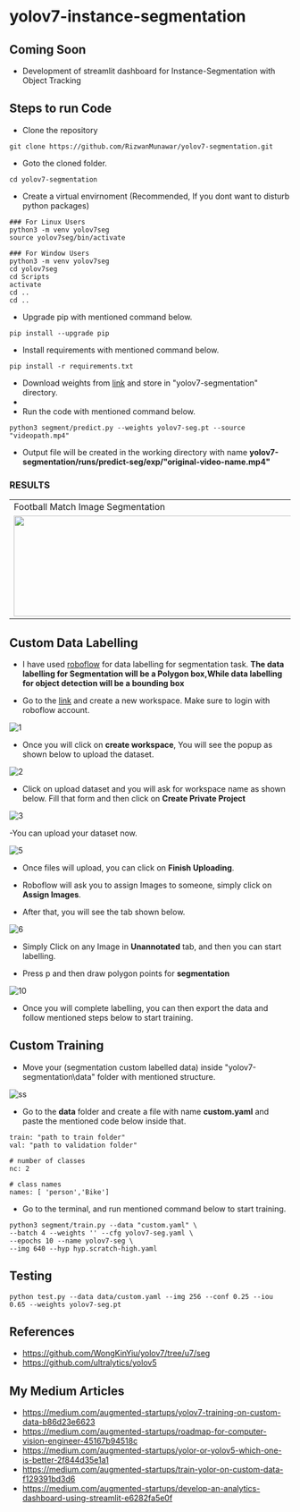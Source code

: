 # yolov7-instance-segmentation

## Coming Soon
- Development of streamlit dashboard for Instance-Segmentation with Object Tracking

## Steps to run Code

- Clone the repository
```
git clone https://github.com/RizwanMunawar/yolov7-segmentation.git
```
- Goto the cloned folder.
```
cd yolov7-segmentation
```
- Create a virtual envirnoment (Recommended, If you dont want to disturb python packages)
```
### For Linux Users
python3 -m venv yolov7seg
source yolov7seg/bin/activate

### For Window Users
python3 -m venv yolov7seg
cd yolov7seg
cd Scripts
activate
cd ..
cd ..
```
- Upgrade pip with mentioned command below.
```
pip install --upgrade pip
```
- Install requirements with mentioned command below.
```
pip install -r requirements.txt
```
- Download weights from [link](https://github.com/WongKinYiu/yolov7/releases/download/v0.1/yolov7-seg.pt) and store in "yolov7-segmentation" directory.
- 
- Run the code with mentioned command below.
```
python3 segment/predict.py --weights yolov7-seg.pt --source "videopath.mp4"
```

- Output file will be created in the working directory with name <b>yolov7-segmentation/runs/predict-seg/exp/"original-video-name.mp4"</b>

### RESULTS
<table>
  <tr>
    <td>Football Match Image Segmentation</td>
     <td>Cricket Match Image Segmentation</td>
     </tr>
  <tr>
    <td><img src="https://user-images.githubusercontent.com/62513924/185704342-59cb9bce-6be1-432b-90fc-2064feed4a67.png" width=640 height=180></td>
    <td><img src="https://user-images.githubusercontent.com/62513924/185706834-19ee1c9f-de91-439d-bba3-6b05c00be226.png" width=640 height=180></td>
  </tr>
  </tr>
 </table>
 

## Custom Data Labelling

- I have used [roboflow](https://roboflow.com/) for data labelling for segmentation task. <b>The data labelling for Segmentation will be a Polygon box,While data labelling for object detection will be a bounding box</b>

- Go to the [link](https://app.roboflow.com/my-personal-workspace/createSample) and create a new workspace. Make sure to login with roboflow account.


![1](https://user-images.githubusercontent.com/62513924/190390384-db8f71fa-e963-4ee6-aaca-c49e993c64ae.png)


- Once you will click on <b>create workspace</b>, You will see the popup as shown below to upload the dataset.

![2](https://user-images.githubusercontent.com/62513924/190390882-fe08559d-ef47-450e-8613-2de899fffa4c.png)


- Click on upload dataset and you will ask for workspace name as shown below. Fill that form and then click on <b>Create Private Project</b>
 
![3](https://user-images.githubusercontent.com/62513924/190391463-a5101f82-eaec-443f-b9aa-33c9dae64f3a.png)


-You can upload your dataset now.

![5](https://user-images.githubusercontent.com/62513924/190392273-66564f3c-99c2-4353-b4a6-d92b988cfd30.png)


- Once files will upload, you can click on <b>Finish Uploading</b>.

- Roboflow will ask you to assign Images to someone, simply click on <b>Assign Images</b>.

- After that, you will see the tab shown below.

![6](https://user-images.githubusercontent.com/62513924/190392948-90010cd0-ef88-437a-b94f-44ee93d8bc31.png)


- Simply Click on any Image in <b>Unannotated</b> tab, and then you can start labelling.

- Press p and then draw polygon points for <B>segmentation</b>

![10](https://user-images.githubusercontent.com/62513924/190394353-d7dd7b7f-7a07-4738-99b6-1d5ae66b5bca.png)


- Once you will complete labelling, you can then export the data and follow mentioned steps below to start training.

## Custom Training

- Move your (segmentation custom labelled data) inside "yolov7-segmentation\data" folder with mentioned structure.



![ss](https://user-images.githubusercontent.com/62513924/190388927-62a3ee84-bad8-4f59-806f-1185acdc8acb.png)



- Go to the <b>data</b> folder and create a file with name <b>custom.yaml</b> and paste the mentioned code below inside that.

```
train: "path to train folder"
val: "path to validation folder"

# number of classes
nc: 2

# class names
names: [ 'person','Bike']
```

- Go to the terminal, and run mentioned command below to start training.
```
python3 segment/train.py --data "custom.yaml" \
--batch 4 --weights '' --cfg yolov7-seg.yaml \
--epochs 10 --name yolov7-seg \
--img 640 --hyp hyp.scratch-high.yaml
```

## Testing
```
python test.py --data data/custom.yaml --img 256 --conf 0.25 --iou 0.65 --weights yolov7-seg.pt
```

## References
- https://github.com/WongKinYiu/yolov7/tree/u7/seg
- https://github.com/ultralytics/yolov5

## My Medium Articles
- https://medium.com/augmented-startups/yolov7-training-on-custom-data-b86d23e6623
- https://medium.com/augmented-startups/roadmap-for-computer-vision-engineer-45167b94518c
- https://medium.com/augmented-startups/yolor-or-yolov5-which-one-is-better-2f844d35e1a1
- https://medium.com/augmented-startups/train-yolor-on-custom-data-f129391bd3d6
- https://medium.com/augmented-startups/develop-an-analytics-dashboard-using-streamlit-e6282fa5e0f
